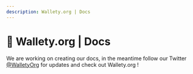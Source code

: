 ```yaml
---
description: Wallety.org | Docs
---
```


# 📖 Wallety.org | Docs

We are working on creating our docs, in the meantime follow our Twitter [@WalletyOrg](https://twitter.com/WalletyOrg) for updates and check out Wallety.org !
